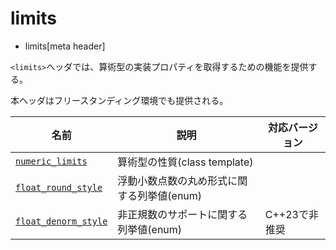 # limits
* limits[meta header]


`<limits>`ヘッダでは、算術型の実装プロパティを取得するための機能を提供する。

本ヘッダはフリースタンディング環境でも提供される。

| 名前 | 説明 | 対応バージョン |
|--------------------------------------------------------|------------------------------|-------|
| [`numeric_limits`](limits/numeric_limits.md)         | 算術型の性質(class template) | |
| [`float_round_style`](limits/float_round_style.md)   | 浮動小数点数の丸め形式に関する列挙値(enum) | |
| [`float_denorm_style`](limits/float_denorm_style.md) | 非正規数のサポートに関する列挙値(enum) | C++23で非推奨 |
